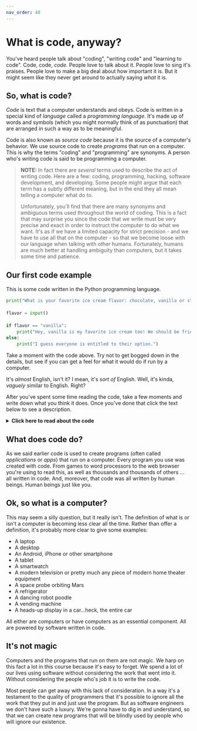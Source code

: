 ```yaml
---
nav_order: 40
---
```


# What is code, anyway?

You've heard people talk about "coding", "writing code" and "learning to code". Code, code, _code_. People love to talk about it. People love to sing it's praises. People love to make a big deal about how important it is. But it might seem like they never get around to actually saying _what_ it is.

## So, what is code?

_Code_ is text that a computer understands and obeys. Code is written in a special kind of _language_ called a _programming language_. It's made up of words and symbols (which you might normally think of as punctuation) that are arranged in such a way as to be meaningful.

Code is also known as _source code_ because it is the source of a computer's behavior. We use source code to create _programs_ that run on a computer. This is why the terms "coding" and "programming" are synonyms. A person who's writing code is said to be programming a computer.

> **NOTE:** In fact there are *several* terms used to describe the act of writing code. Here are a few: coding, programming, hacking, software development, and developing. Some people might argue that each term has a subtly different meaning, but in the end they all mean telling a computer what do to.
>
> Unfortunately, you'll find that there are many synonyms and ambiguous terms used throughout the world of coding. This is a fact that may surprise you since the code that we write must be very precise and exact in order to instruct the computer to do what we want. It's as if we have a limited capacity for strict precision - and we have to use all that on the computer - so that we become loose with our language when talking with other humans. Fortunately, humans are much better at handling ambiguity than computers, but it takes some time and patience.

## Our first code example

This is some code written in the Python programming language.

```python
print("What is your favorite ice cream flavor: chocolate, vanilla or strawberry?")

flavor = input()

if flavor == "vanilla":
    print("Hey, vanilla is my favorite ice cream too! We should be friends!")
else:
    print("I guess everyone is entitled to their option.")
```

Take a moment with the code above. Try not to get bogged down in the details, but see if you can get a feel for what it would do if run by a computer.

It's _almost_ English, isn't it? I mean, it's _sort of_ English. Well, it's kinda, _vaguely_ similar to English. Right?

After you've spent some time reading the code, take a few moments and write down what you think it does. Once you've done that click the text below to see a description.

<details markdown="1">
<summary>
<b>Click here to read about the code</b>
</summary>

### Explanation 

The code does the following:

1. It prints a message to the user to ask what their favorite ice cream flavor is.

1. It then waits for the user to type in their favorite ice cream, and "saves" the word they typed into a container called `flavor`.

1. Finally, it checks to see if the flavor the user entered is `"vanilla"`.

   * If the flavor is vanilla, the code prints the message: _"Hey, vanilla is my favorite ice cream too! We should be friends!"_
   * Otherwise, the code prints the message: _"I guess everyone is entitled to their option."_

### Demo

Here's a demonstration of the `favorite_ice_cream` program running. In this demo, the program is run twice.

![Favorite Ice Cream Program](./favorite_ice_cream.svg)

> **NOTE:** Do not worry if none of this makes sense to you. We'll get there.

</details>

## What does code do?

As we said earlier code is used to create programs (often called _applications_ or _apps_) that run on a computer. Every program you use was created with code. From games to word processors to the web browser you're using to read this, as well as thousands and thousands of others ... all written in code. And, moreover, that code was all written by human beings. Human beings just like you.

## Ok, so what is a computer?

This may seem a silly question, but it really isn't. The definition of what is or isn't a computer is becoming less clear all the time. Rather than offer a definition, it's probably more clear to give some examples:

- A laptop
- A desktop
- An Android, iPhone or other smartphone
- A tablet
- A smartwatch
- A modern television or pretty much any piece of modern home theater equipment
- A space probe orbiting Mars
- A refrigerator
- A dancing robot poodle
- A vending machine
- A heads-up display in a car...heck, the entire car

All either are computers or have computers as an essential component.  All are powered by software written in code.

## It's not magic

Computers and the programs that run on them are not magic. We harp on this fact a lot in this course because it's easy to forget. We spend a lot of our lives using software without considering the work that went into it. Without considering the people who's job it is to write the code.

Most people can get away with this lack of consideration. In a way it's a testament to the quality of programmers that it's possible to ignore all the work that they put in and just use the program. But as software engineers we don't have such a luxury. We're gonna have to dig in and understand, so that we can create new programs that will be blindly used by people who will ignore our existence.
